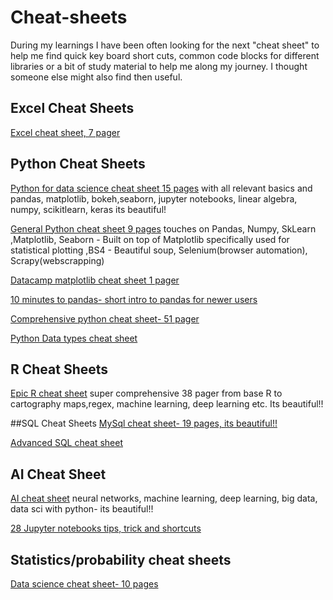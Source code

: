 # Cheat-sheets
During my learnings I have been often looking for the next "cheat sheet" to help me find quick key board short cuts, common code blocks for different libraries or a bit of study material to help me along my journey. I thought someone else might also find  then useful.


## Excel Cheat Sheets
[Excel cheat sheet, 7 pager](https://media-exp1.licdn.com/dms/document/C4E1FAQFobQ2g6DZrWw/feedshare-document-pdf-analyzed/0/1637763151082?e=1637866800&v=beta&t=d0TQyFTEqT4lln0aoH9TFiXOP2Firy1MAzRsmVyEvYs)





## Python Cheat Sheets

[Python for data science cheat sheet 15 pages](https://media-exp1.licdn.com/dms/document/C561FAQHQTNWJNbQUoA/feedshare-document-pdf-analyzed/0/1631618775277?e=1637272800&v=beta&t=qMq9cF3lghx4kcMoSdAU5TfuPyZ0pZECfqPltReuDmQ) with all relevant basics and pandas, matplotlib, bokeh,seaborn, jupyter notebooks, linear algebra, numpy, scikitlearn, keras its beautiful!

[General Python cheat sheet 9 pages](https://media-exp1.licdn.com/dms/document/C4E1FAQG9cBa_IM7k6A/feedshare-document-pdf-analyzed/0/1631421692591?e=1637272800&v=beta&t=slI_snpSZKqqjJ-2amRUm8XFTiC_H6heO9BiSEkz-1o) touches on Pandas, Numpy, SkLearn ,Matplotlib, Seaborn - Built on top of Matplotlib specifically used for statistical plotting ,BS4 - Beautiful soup, Selenium(browser automation), Scrapy(webscrapping)


[Datacamp matplotlib cheat sheet 1 pager](http://datacamp-community-prod.s3.amazonaws.com/e1a8f39d-71ad-4d13-9a6b-618fe1b8c9e9)

[10 minutes to pandas- short intro to pandas for newer users](https://media-exp1.licdn.com/dms/document/C4E1FAQFnNAia33tNGQ/feedshare-document-pdf-analyzed/0/1637397014612?e=1638320400&v=beta&t=9DRmfaW0hrD_Ly7h4GzUMAUZsXH1OmZtstVnLXtSXqM)

[Comprehensive python cheat sheet- 51 pager](https://media-exp1.licdn.com/dms/document/C4E1FAQHC5PsK7O4CXg/feedshare-document-pdf-analyzed/0/1634270267443?e=1637272800&v=beta&t=svqvqyJ_07JR7w4icOPXkMTtRHHjh2jj_5cd8P_vBxQ)

[Python Data types cheat sheet](https://www.linkedin.com/posts/data-science-dojo_python-bigdata-datascience-activity-6873048535911174144-lC1n)



## R Cheat Sheets
[Epic R cheat sheet](https://media-exp1.licdn.com/dms/document/C4E1FAQEGAZ6Z_5APbQ/feedshare-document-pdf-analyzed/0/1637132797321?e=1637272800&v=beta&t=T1u3jrAGmKXGEGOJrQuLqavIIeirPgsxuzizukZt_uI) super comprehensive 38 pager from base R to cartography maps,regex, machine learning, deep learning etc. Its beautiful!!



##SQL Cheat Sheets
[MySql cheat sheet- 19 pages, its beautiful!!](https://media-exp1.licdn.com/dms/document/C4E1FAQH3GLr2POMa6g/feedshare-document-pdf-analyzed/0/1637855587078?e=1638320400&v=beta&t=cWKeHJl4fIf8toiS2FOfI7NNIbjxjRGDIAqqO51iHj0)

[Advanced SQL cheat sheet](https://media-exp1.licdn.com/dms/document/C4E1FAQH45tFgP1Oryw/feedshare-document-pdf-analyzed/0/1637387479640?e=1640145600&v=beta&t=1-bIDfZgd4TW7TDp6pDFqnuMGJZ-XO8L0GxPurtL4So)



## AI Cheat Sheet
[AI cheat sheet](https://media-exp1.licdn.com/dms/document/C4E1FAQFYcvG1HNScog/feedshare-document-pdf-analyzed/0/1636951296313?e=1637272800&v=beta&t=G4XUlI8bdRL-mxJsNFKfvLjUzZEkyTuFejnByyUtGCA) neural networks, machine learning, deep learning, big data, data sci with python- its beautiful!!

[28 Jupyter notebooks tips, trick and shortcuts](https://www.dataquest.io/blog/jupyter-notebook-tips-tricks-shortcuts/)


## Statistics/probability cheat sheets

[Data science cheat sheet- 10 pages](https://media-exp1.licdn.com/dms/document/C561FAQEhUN_hHvOAkw/feedshare-document-pdf-analyzed/0/1635329848006?e=1640120400&v=beta&t=HVpx6YABVscNbgbOc9s_m5tKNe8ebAANCZHGjiQ6Pg8)



